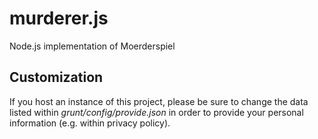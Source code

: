 # murderer.js
Node.js implementation of Moerderspiel

## Customization

If you host an instance of this project, please be sure to change the data listed within *grunt/config/provide.json* in
order to provide your personal information (e.g. within privacy policy).
